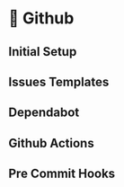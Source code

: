 # 🤖 Github

## Initial Setup

## Issues Templates

## Dependabot

## Github Actions

## Pre Commit Hooks
